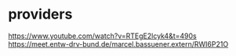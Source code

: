 # providers
https://www.youtube.com/watch?v=RTEgE2lcyk4&t=490s
https://meet.entw-drv-bund.de/marcel.bassuener.extern/RWI6P21O
